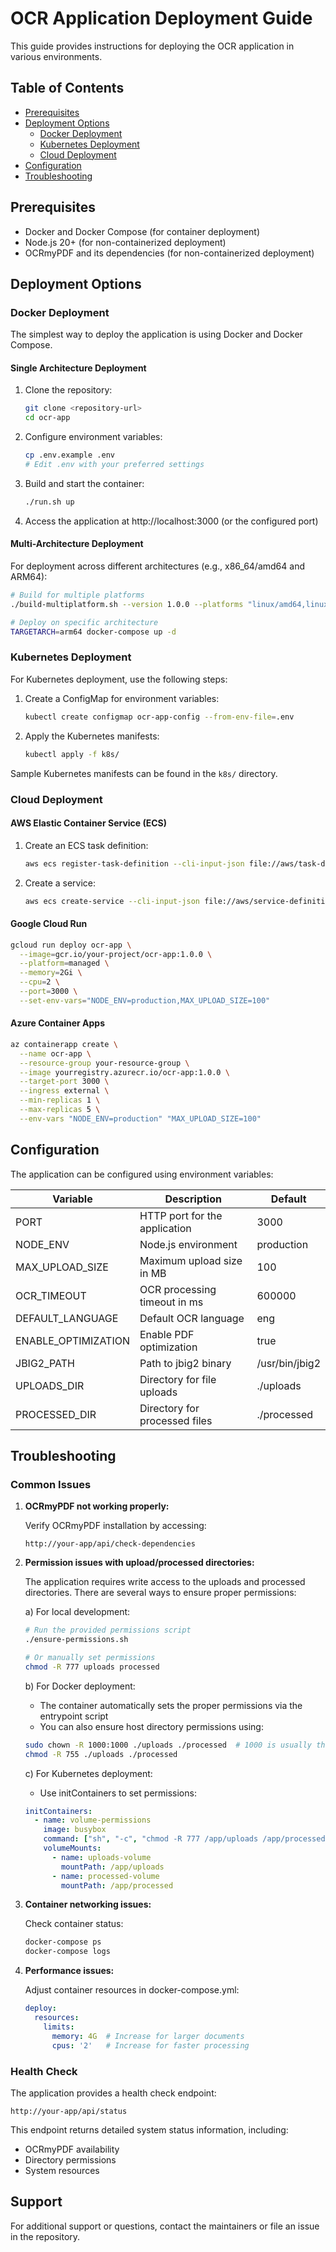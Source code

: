 # OCR Application Deployment Guide

This guide provides instructions for deploying the OCR application in various environments.

## Table of Contents
- [Prerequisites](#prerequisites)
- [Deployment Options](#deployment-options)
  - [Docker Deployment](#docker-deployment)
  - [Kubernetes Deployment](#kubernetes-deployment)
  - [Cloud Deployment](#cloud-deployment)
- [Configuration](#configuration)
- [Troubleshooting](#troubleshooting)

## Prerequisites

- Docker and Docker Compose (for container deployment)
- Node.js 20+ (for non-containerized deployment)
- OCRmyPDF and its dependencies (for non-containerized deployment)

## Deployment Options

### Docker Deployment

The simplest way to deploy the application is using Docker and Docker Compose.

#### Single Architecture Deployment

1. Clone the repository:
   ```bash
   git clone <repository-url>
   cd ocr-app
   ```

2. Configure environment variables:
   ```bash
   cp .env.example .env
   # Edit .env with your preferred settings
   ```

3. Build and start the container:
   ```bash
   ./run.sh up
   ```

4. Access the application at http://localhost:3000 (or the configured port)

#### Multi-Architecture Deployment

For deployment across different architectures (e.g., x86_64/amd64 and ARM64):

```bash
# Build for multiple platforms
./build-multiplatform.sh --version 1.0.0 --platforms "linux/amd64,linux/arm64"

# Deploy on specific architecture
TARGETARCH=arm64 docker-compose up -d
```

### Kubernetes Deployment

For Kubernetes deployment, use the following steps:

1. Create a ConfigMap for environment variables:
   ```bash
   kubectl create configmap ocr-app-config --from-env-file=.env
   ```

2. Apply the Kubernetes manifests:
   ```bash
   kubectl apply -f k8s/
   ```

Sample Kubernetes manifests can be found in the `k8s/` directory.

### Cloud Deployment

#### AWS Elastic Container Service (ECS)

1. Create an ECS task definition:
   ```bash
   aws ecs register-task-definition --cli-input-json file://aws/task-definition.json
   ```

2. Create a service:
   ```bash
   aws ecs create-service --cli-input-json file://aws/service-definition.json
   ```

#### Google Cloud Run

```bash
gcloud run deploy ocr-app \
  --image=gcr.io/your-project/ocr-app:1.0.0 \
  --platform=managed \
  --memory=2Gi \
  --cpu=2 \
  --port=3000 \
  --set-env-vars="NODE_ENV=production,MAX_UPLOAD_SIZE=100"
```

#### Azure Container Apps

```bash
az containerapp create \
  --name ocr-app \
  --resource-group your-resource-group \
  --image yourregistry.azurecr.io/ocr-app:1.0.0 \
  --target-port 3000 \
  --ingress external \
  --min-replicas 1 \
  --max-replicas 5 \
  --env-vars "NODE_ENV=production" "MAX_UPLOAD_SIZE=100"
```

## Configuration

The application can be configured using environment variables:

| Variable | Description | Default |
|----------|-------------|---------|
| PORT | HTTP port for the application | 3000 |
| NODE_ENV | Node.js environment | production |
| MAX_UPLOAD_SIZE | Maximum upload size in MB | 100 |
| OCR_TIMEOUT | OCR processing timeout in ms | 600000 |
| DEFAULT_LANGUAGE | Default OCR language | eng |
| ENABLE_OPTIMIZATION | Enable PDF optimization | true |
| JBIG2_PATH | Path to jbig2 binary | /usr/bin/jbig2 |
| UPLOADS_DIR | Directory for file uploads | ./uploads |
| PROCESSED_DIR | Directory for processed files | ./processed |

## Troubleshooting

### Common Issues

1. **OCRmyPDF not working properly:**
   
   Verify OCRmyPDF installation by accessing:
   ```
   http://your-app/api/check-dependencies
   ```

2. **Permission issues with upload/processed directories:**
   
   The application requires write access to the uploads and processed directories. There are several ways to ensure proper permissions:
   
   a) For local development:
   ```bash
   # Run the provided permissions script
   ./ensure-permissions.sh
   
   # Or manually set permissions
   chmod -R 777 uploads processed
   ```
   
   b) For Docker deployment:
   - The container automatically sets the proper permissions via the entrypoint script
   - You can also ensure host directory permissions using:
   ```bash
   sudo chown -R 1000:1000 ./uploads ./processed  # 1000 is usually the node user's UID in the container
   chmod -R 755 ./uploads ./processed
   ```
   
   c) For Kubernetes deployment:
   - Use initContainers to set permissions:
   ```yaml
   initContainers:
     - name: volume-permissions
       image: busybox
       command: ["sh", "-c", "chmod -R 777 /app/uploads /app/processed"]
       volumeMounts:
         - name: uploads-volume
           mountPath: /app/uploads
         - name: processed-volume
           mountPath: /app/processed
   ```

3. **Container networking issues:**
   
   Check container status:
   ```bash
   docker-compose ps
   docker-compose logs
   ```

4. **Performance issues:**
   
   Adjust container resources in docker-compose.yml:
   ```yaml
   deploy:
     resources:
       limits:
         memory: 4G  # Increase for larger documents
         cpus: '2'   # Increase for faster processing
   ```

### Health Check

The application provides a health check endpoint:
```
http://your-app/api/status
```

This endpoint returns detailed system status information, including:
- OCRmyPDF availability
- Directory permissions
- System resources

## Support

For additional support or questions, contact the maintainers or file an issue in the repository.
